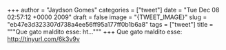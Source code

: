 
+++
author = "Jaydson Gomes"
categories = ["tweet"]
date = "Tue Dec 08 02:57:12 +0000 2009"
draft = false
image = "{TWEET_IMAGE}"
slug = "eb47e3d323307d738a4ee56ff95a177ff0b1b6a8"
tags = ["tweet"]
title = """Que gato maldito esse: ht..."""
+++
Que gato maldito esse: http://tinyurl.com/6k3v9v
